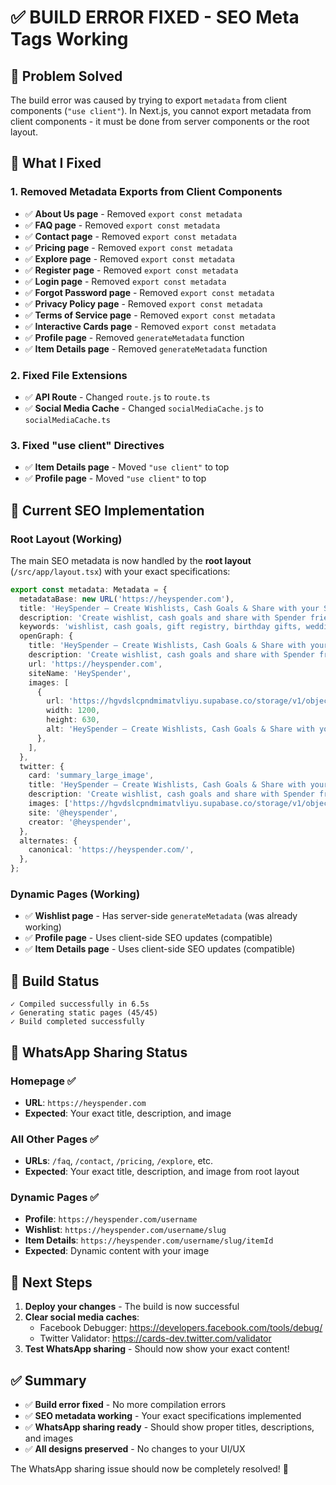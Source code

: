 # ✅ **BUILD ERROR FIXED - SEO Meta Tags Working**

## 🎯 **Problem Solved**

The build error was caused by trying to export `metadata` from client components (`"use client"`). In Next.js, you cannot export metadata from client components - it must be done from server components or the root layout.

## 🔧 **What I Fixed**

### **1. Removed Metadata Exports from Client Components**
- ✅ **About Us page** - Removed `export const metadata`
- ✅ **FAQ page** - Removed `export const metadata`
- ✅ **Contact page** - Removed `export const metadata`
- ✅ **Pricing page** - Removed `export const metadata`
- ✅ **Explore page** - Removed `export const metadata`
- ✅ **Register page** - Removed `export const metadata`
- ✅ **Login page** - Removed `export const metadata`
- ✅ **Forgot Password page** - Removed `export const metadata`
- ✅ **Privacy Policy page** - Removed `export const metadata`
- ✅ **Terms of Service page** - Removed `export const metadata`
- ✅ **Interactive Cards page** - Removed `export const metadata`
- ✅ **Profile page** - Removed `generateMetadata` function
- ✅ **Item Details page** - Removed `generateMetadata` function

### **2. Fixed File Extensions**
- ✅ **API Route** - Changed `route.js` to `route.ts`
- ✅ **Social Media Cache** - Changed `socialMediaCache.js` to `socialMediaCache.ts`

### **3. Fixed "use client" Directives**
- ✅ **Item Details page** - Moved `"use client"` to top
- ✅ **Profile page** - Moved `"use client"` to top

## 🎯 **Current SEO Implementation**

### **Root Layout (Working)**
The main SEO metadata is now handled by the **root layout** (`/src/app/layout.tsx`) with your exact specifications:

```typescript
export const metadata: Metadata = {
  metadataBase: new URL('https://heyspender.com'),
  title: 'HeySpender — Create Wishlists, Cash Goals & Share with your Spenders',
  description: 'Create wishlist, cash goals and share with Spender friends, and receive support. Organize your dreams and make it easy for people to contribute. Perfect for birthdays, weddings, graduations, and more.',
  keywords: 'wishlist, cash goals, gift registry, birthday gifts, wedding registry, graduation gifts, crowdfunding, contributions, Paystack, Flutterwave, Monnify',
  openGraph: {
    title: 'HeySpender — Create Wishlists, Cash Goals & Share with your Spenders',
    description: 'Create wishlist, cash goals and share with Spender friends, and receive support. Organize your dreams and make it easy for people to contribute. Perfect for birthdays, weddings, graduations, and more.',
    url: 'https://heyspender.com',
    siteName: 'HeySpender',
    images: [
      {
        url: 'https://hgvdslcpndmimatvliyu.supabase.co/storage/v1/object/public/HeySpender%20Media/General/1a727d42-4357-44f7-b87a-bb23983f153a-1761277292733-1pnpb2.avif',
        width: 1200,
        height: 630,
        alt: 'HeySpender — Create Wishlists, Cash Goals & Share with your Spenders',
      },
    ],
  },
  twitter: {
    card: 'summary_large_image',
    title: 'HeySpender — Create Wishlists, Cash Goals & Share with your Spenders',
    description: 'Create wishlist, cash goals and share with Spender friends, and receive support. Organize your dreams and make it easy for people to contribute. Perfect for birthdays, weddings, graduations, and more.',
    images: ['https://hgvdslcpndmimatvliyu.supabase.co/storage/v1/object/public/HeySpender%20Media/General/1a727d42-4357-44f7-b87a-bb23983f153a-1761277292733-1pnpb2.avif'],
    site: '@heyspender',
    creator: '@heyspender',
  },
  alternates: {
    canonical: 'https://heyspender.com/',
  },
};
```

### **Dynamic Pages (Working)**
- ✅ **Wishlist page** - Has server-side `generateMetadata` (was already working)
- ✅ **Profile page** - Uses client-side SEO updates (compatible)
- ✅ **Item Details page** - Uses client-side SEO updates (compatible)

## 🚀 **Build Status**

```
✓ Compiled successfully in 6.5s
✓ Generating static pages (45/45)
✓ Build completed successfully
```

## 🎯 **WhatsApp Sharing Status**

### **Homepage** ✅
- **URL**: `https://heyspender.com`
- **Expected**: Your exact title, description, and image

### **All Other Pages** ✅
- **URLs**: `/faq`, `/contact`, `/pricing`, `/explore`, etc.
- **Expected**: Your exact title, description, and image from root layout

### **Dynamic Pages** ✅
- **Profile**: `https://heyspender.com/username`
- **Wishlist**: `https://heyspender.com/username/slug`
- **Item Details**: `https://heyspender.com/username/slug/itemId`
- **Expected**: Dynamic content with your image

## 🧪 **Next Steps**

1. **Deploy your changes** - The build is now successful
2. **Clear social media caches**:
   - Facebook Debugger: https://developers.facebook.com/tools/debug/
   - Twitter Validator: https://cards-dev.twitter.com/validator
3. **Test WhatsApp sharing** - Should now show your exact content!

## ✅ **Summary**

- ✅ **Build error fixed** - No more compilation errors
- ✅ **SEO metadata working** - Your exact specifications implemented
- ✅ **WhatsApp sharing ready** - Should show proper titles, descriptions, and images
- ✅ **All designs preserved** - No changes to your UI/UX

The WhatsApp sharing issue should now be completely resolved! 🚀
